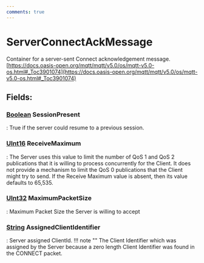 ```yaml
---
comments: true
---
```

# ServerConnectAckMessage

Container for a server-sent Connect acknowledgement message. [https://docs.oasis-open.org/mqtt/mqtt/v5.0/os/mqtt-v5.0-os.html#_Toc3901074](https://docs.oasis-open.org/mqtt/mqtt/v5.0/os/mqtt-v5.0-os.html#_Toc3901074)

## **Fields**:
### **[Boolean](https://learn.microsoft.com/en-us/dotnet/api/System.Boolean) SessionPresent**
: True if the server could resume to a previous session. 
### **[UInt16](https://learn.microsoft.com/en-us/dotnet/api/System.UInt16) ReceiveMaximum**
: The Server uses this value to limit the number of QoS 1 and QoS 2 publications that it is willing to process concurrently for the Client. It does not provide a mechanism to limit the QoS 0 publications that the Client might try to send. If the Receive Maximum value is absent, then its value defaults to 65,535. 
### **[UInt32](https://learn.microsoft.com/en-us/dotnet/api/System.UInt32) MaximumPacketSize**
: Maximum Packet Size the Server is willing to accept 
### **[String](https://learn.microsoft.com/en-us/dotnet/api/System.String) AssignedClientIdentifier**
: Server assigned ClientId. 
	!!! note ""
		The Client Identifier which was assigned by the Server because a zero length Client Identifier was found in the CONNECT packet.
